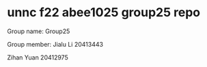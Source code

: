 # unnc f22 abee1025 group25 repo

Group name:
Group25

Group member:
Jialu Li
20413443

Zihan Yuan
20412975